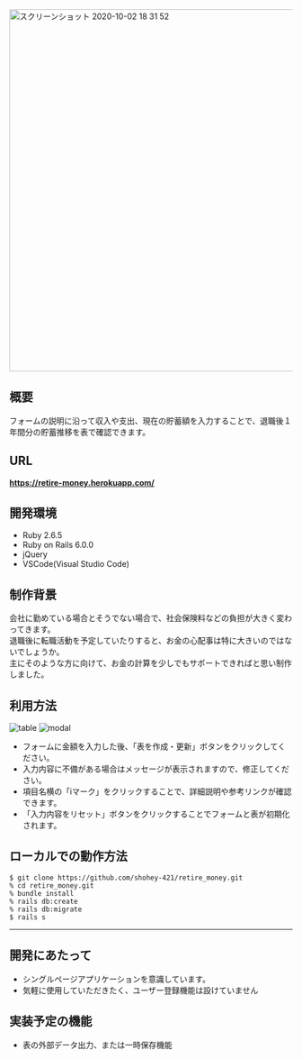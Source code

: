 <img width="643" alt="スクリーンショット 2020-10-02 18 31 52" src="https://user-images.githubusercontent.com/69449342/94909081-9809e180-04dd-11eb-93bc-8633e7d6e88a.png">

## 概要
フォームの説明に沿って収入や支出、現在の貯蓄額を入力することで、退職後１年間分の貯蓄推移を表で確認できます。

## URL
 **https://retire-money.herokuapp.com/**

## 開発環境 
- Ruby 2.6.5
- Ruby on Rails 6.0.0
- jQuery
- VSCode(Visual Studio Code)

## 制作背景
会社に勤めている場合とそうでない場合で、社会保険料などの負担が大きく変わってきます。  
退職後に転職活動を予定していたりすると、お金の心配事は特に大きいのではないでしょうか。  
主にそのような方に向けて、お金の計算を少しでもサポートできればと思い制作しました。

## 利用方法
![table](https://user-images.githubusercontent.com/69449342/94896545-b1ecf980-04c8-11eb-87b9-abdfed6a5341.gif)
![modal](https://user-images.githubusercontent.com/69449342/94896540-af8a9f80-04c8-11eb-8abc-fb8b4e3d7435.gif)

- フォームに金額を入力した後、「表を作成・更新」ボタンをクリックしてください。
- 入力内容に不備がある場合はメッセージが表示されますので、修正してください。
- 項目名横の「iマーク」をクリックすることで、詳細説明や参考リンクが確認できます。
- 「入力内容をリセット」ボタンをクリックすることでフォームと表が初期化されます。

## ローカルでの動作方法
`$ git clone https://github.com/shohey-421/retire_money.git`  
`% cd retire_money.git`  
`% bundle install`  
`% rails db:create`  
`% rails db:migrate`  
`$ rails s`  

- - -
## 開発にあたって
- シングルページアプリケーションを意識しています。
- 気軽に使用していただきたく、ユーザー登録機能は設けていません 

## 実装予定の機能
- 表の外部データ出力、または一時保存機能
